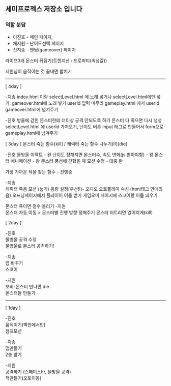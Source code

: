 
## 세미프로젝스 저장소 입니다

### 역할 분담
* 이진호 - 메인 페이지,
* 채지원 - 난이도선택 페이지
* 신지송 - 엔딩(gameover) 페이지



라이프3개
몬스터 뒤집기(트렌지션 : 프로퍼티(속성값))

지원님이 움직이는 것 끝내면 합치기

--------

[ 4day ]

-지송
index.html 이랑 selectLevel.html 에 노래 넣거나 selectLevel.html에만 넣기, gameover.html에 노래 넣기
userId 입력 마무리
gameplay.html 에서 userId gameover.html에 넘겨주기

-진호
방울에 갇힌 몬스터한테 더이상 공격 안되도록 하기
몬스터 다 죽으면 다시 생성
selectLevel.html 에 userId 가져오기, 난이도 버튼 input 태그로 만들어서 form으로 gameplay.html에 넘겨주기

[ 3day ]
몬스터 죽는 함수[kill] / 캐릭터 죽는 함수 나누기(if)[die]

-진호
물방울 이펙트 - 완
난이도 정해지면 몬스터수, 속도 변화(js 받아야함) - 왕
몬스터 애니메이션 - 왕
몬스터 풍선에 갇혔을 때 모션 수정 - 대충 완

가장 가까운 적을 찾는 함수 - 진행중

-지송  
캐릭터 죽음 모션 (눕기)
음량 설정(우선!!)- 오디오 오토플레이 속성 (html태그 안에있음)
오프닝페이지에서 플레이어 이름 받기
게임오버 페이지에 스코어랑 이름 띄우기

몬스터 죽이면 점수 올리기
-지원  
몬스터 자동 이동 > 몬스터별 진행 방향 정해주기
몬스터 터트리면 없어지게(kill)


[ 2day ]
   
-진호  
물방울 공격 수정  
물방울로 몬스터 공격하기!

-지송  
맵 바꾸기  
스코어

-지원  
보비-몬스터 만나면 die  
몬스터들 만들기  


-----------------  
  
  
[ 1day ]
  
-진호  
움직이기(벽안에서만)   
점프모션 

-지송  
맵만들기   
2층 밟기

-지원  
공격하기 (스페이스바, 물방울 공격)   
적만들기(오토이동)